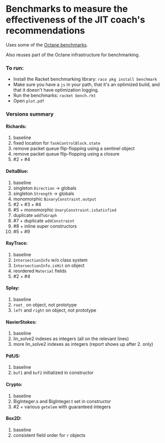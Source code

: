 Benchmarks to measure the effectiveness of the JIT coach's recommendations
==========================================================================

Uses some of the [Octane benchmarks](https://code.google.com/p/octane-benchmark/).

Also reuses part of the Octane infrastructure for benchmarking.


### To run:
* Install the Racket benchmarking library: `raco pkg install benchmark`
* Make sure you have a `js` in your path, that it's an optimized build, and that it doesn't have optimization logging.
* Run the benchmarks: `racket bench.rkt`
* Open `plot.pdf`


### Versions summary

#### Richards:
  1. baseline
  2. fixed location for `TaskControlBlock.state`
  3. remove packet queue flip-flopping using a sentinel object
  4. remove packet queue flip-flopping using a closure
  5. #2 + #4

#### DeltaBlue:
  1.  baseline
  2.  singleton `Direction` → globals
  3.  singleton `Strength` → globals
  4.  monomorphic `BinaryConstraint.output`
  5.  #2 + #3 + #4
  6.  #5 + monomorphic `UnaryConstraint.isSatisfied`
  7.  duplicate `addToGraph`
  8.  #7 + duplicate `addConstraint`
  9.  #8 + inline super constructors
  10. #5 + #9

#### RayTrace:
  1. baseline
  2. `IntersectionInfo` w/o class system
  3. `IntersectionInfo.isHit` on object
  4. reordered `Material` fields
  5. #2 + #4

#### Splay:
  1. baseline
  2. `root_` on object, not prototype
  3. `left` and `right` on object, not prototype

#### NavierStokes:
  1. baseline
  2. lin_solve2 indexes as integers (all on the relevant lines)
  3. more lin_solve2 indexes as integers (report shows up after 2. only)

#### PdfJS:
  1. baseline
  2. `buf1` and `buf2` initialized in constructor

#### Crypto:
  1. baseline
  2. BigInteger.s and BigInteger.t set in constructor
  3. #2 + various `getelem` with guaranteed integers

#### Box2D:
  1. baseline
  2. consistent field order for `r` objects
